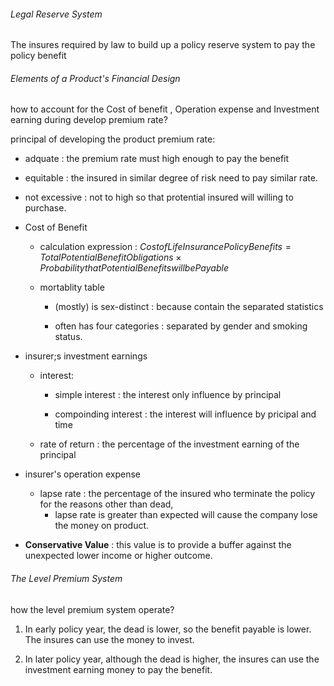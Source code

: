 ###### Legal Reserve System

The insures required by law to build up a policy reserve system to pay the policy benefit

###### Elements of a Product's Financial Design

how to account for the Cost of benefit , Operation expense and Investment earning during develop premium rate? <br>

principal of developing the product premium rate:

- adquate : the premium rate must high enough to pay the benefit

- equitable : the insured in similar degree of risk need to pay similar rate.

- not excessive : not to high so that protential insured will willing to purchase. 

- Cost of Benefit
  
  - calculation expression : $Cost of Life Insurance Policy Benefits = Total Potential Benefit Obligations \times Probability that Potential Benefits will be Payable$
  
  - mortablity table 
    
    - (mostly) is sex-distinct : because contain the separated statistics 
    
    - often has four categories : separated by gender and smoking status.

- insurer;s investment earnings
  
  - interest:
    
    - simple interest : the interest only influence by principal
    
    - compoinding interest : the interest will influence by pricipal and time
  
  - rate of return : the percentage of the investment earning of the principal

- insurer's operation expense 
  
  - lapse rate : the percentage of the insured who terminate the policy for the reasons other than dead,
    - lapse rate is greater than expected will cause the company lose the money on product.

- **Conservative Value** : this value is to provide a buffer against the unexpected lower income or higher outcome.

###### The Level Premium System

how the level premium system operate? <br>

1. In early policy year, the dead is lower, so the benefit payable is lower. The insures can use the money to invest.

2. In later policy year, although the dead is higher, the insures can use the investment earning money to pay the benefit.
